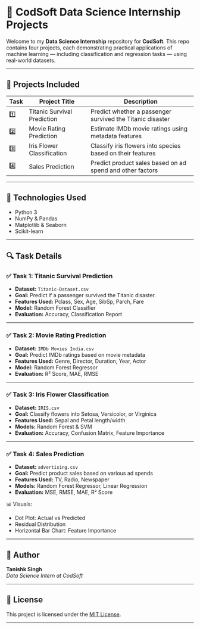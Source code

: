 # 🚀 CodSoft Data Science Internship Projects

Welcome to my **Data Science Internship** repository for **CodSoft**. This repo contains four projects, each demonstrating practical applications of machine learning — including classification and regression tasks — using real-world datasets.

---

## 📂 Projects Included

| Task | Project Title                | Description                                                |
|------|------------------------------|------------------------------------------------------------|
| 1️⃣   | Titanic Survival Prediction  | Predict whether a passenger survived the Titanic disaster |
| 2️⃣   | Movie Rating Prediction      | Estimate IMDb movie ratings using metadata features        |
| 3️⃣   | Iris Flower Classification   | Classify iris flowers into species based on their features |
| 4️⃣   | Sales Prediction             | Predict product sales based on ad spend and other factors  |

---

## 🧠 Technologies Used

- Python 3
- NumPy & Pandas
- Matplotlib & Seaborn
- Scikit-learn

---

## 🔍 Task Details

### ✅ Task 1: Titanic Survival Prediction

- **Dataset:** `Titanic-Dataset.csv`
- **Goal:** Predict if a passenger survived the Titanic disaster.
- **Features Used:** Pclass, Sex, Age, SibSp, Parch, Fare
- **Model:** Random Forest Classifier
- **Evaluation:** Accuracy, Classification Report


---

### ✅ Task 2: Movie Rating Prediction

- **Dataset:** `IMDb Movies India.csv`
- **Goal:** Predict IMDb ratings based on movie metadata
- **Features Used:** Genre, Director, Duration, Year, Actor
- **Model:** Random Forest Regressor
- **Evaluation:** R² Score, MAE, RMSE

---

### ✅ Task 3: Iris Flower Classification

- **Dataset:** `IRIS.csv`
- **Goal:** Classify flowers into Setosa, Versicolor, or Virginica
- **Features Used:** Sepal and Petal length/width
- **Models:** Random Forest & SVM
- **Evaluation:** Accuracy, Confusion Matrix, Feature Importance

---

### ✅ Task 4: Sales Prediction

- **Dataset:** `advertising.csv`
- **Goal:** Predict product sales based on various ad spends
- **Features Used:** TV, Radio, Newspaper
- **Models:** Random Forest Regressor, Linear Regression
- **Evaluation:** MSE, RMSE, MAE, R² Score

📊 Visuals:
- Dot Plot: Actual vs Predicted
- Residual Distribution
- Horizontal Bar Chart: Feature Importance

---

## 📌 Author

**Tanishk Singh**  
_Data Science Intern at CodSoft_

---

## 📝 License

This project is licensed under the [MIT License](LICENSE).

---

